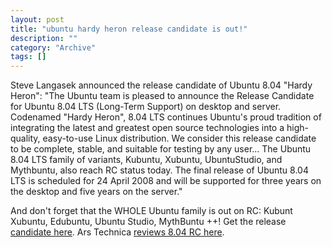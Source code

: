 ```yaml
--- 
layout: post 
title: "ubuntu hardy heron release candidate is out!"
description: ""
category: "Archive"
tags: []
---  
```

Steve Langasek announced the release candidate of Ubuntu 8.04 "Hardy Heron":
 "The Ubuntu team is pleased to announce the Release Candidate for Ubuntu 8.04 LTS (Long-Term Support) on desktop and server. Codenamed "Hardy Heron", 8.04 LTS continues Ubuntu's proud tradition of integrating the latest and greatest open source technologies into a high-quality, easy-to-use Linux distribution. We consider this release candidate to be complete, stable, and suitable for testing by any user... The Ubuntu 8.04 LTS family of variants, Kubuntu, Xubuntu, UbuntuStudio, and Mythbuntu, also reach RC status today. The final release of Ubuntu 8.04 LTS is scheduled for 24 April 2008 and will be supported for three years on the desktop and five years on the server."

And don't forget that the WHOLE Ubuntu family is out on RC: Kubunt Xubuntu, Edubuntu, Ubuntu Studio, MythBuntu ++!
 Get the release <a href="http://releases.ubuntu.com/releases/8.04/ubuntu-8.04-rc-desktop-i386.iso">candidate here</a>.
Ars Technica <a href="http://arstechnica.com/news.ars/post/20080202-first-look-ubuntu-8-04-hardy-heron-alpha-4.html">reviews 8.04 RC here</a>.
